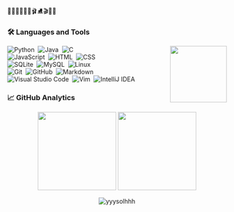 
🧗🏻‍♀️🤸🏻‍♀🩰⛸🎬🎹🎻

### 🛠 Languages and Tools
<img align="right" height="130" src="http://mazassumnida.wtf/api/v2/generate_badge?boj=solbaram"/>

![Python](https://img.shields.io/badge/-Python-05122A?style=flat&logo=python)&nbsp;
![Java](https://img.shields.io/badge/-Java-05122A?style=flat&logo=Java&logoColor=FFA518)&nbsp;
![C](https://img.shields.io/badge/-C-05122A?style=flat&logo=C&logoColor=A8B9CC)&nbsp;\
![JavaScript](https://img.shields.io/badge/-JavaScript-05122A?style=flat&logo=javascript)&nbsp;
![HTML](https://img.shields.io/badge/-HTML-05122A?style=flat&logo=HTML5)&nbsp;
![CSS](https://img.shields.io/badge/-CSS-05122A?style=flat&logo=CSS3&logoColor=1572B6)&nbsp;\
![SQLite](https://img.shields.io/badge/-SQLite-05122A?style=flat&logo=SQLite&logoColor=003B57)&nbsp;
![MySQL](https://img.shields.io/badge/-MySQL-05122A?style=flat&logo=MySQL&logoColor=4479A1)&nbsp;
![Linux](https://img.shields.io/badge/-Linux-05122A?style=flat&logo=Linux&logoColor=FCC624)&nbsp;\
![Git](https://img.shields.io/badge/-Git-05122A?style=flat&logo=git)&nbsp;
![GitHub](https://img.shields.io/badge/-GitHub-05122A?style=flat&logo=github)&nbsp;
![Markdown](https://img.shields.io/badge/-Markdown-05122A?style=flat&logo=markdown)\
![Visual Studio Code](https://img.shields.io/badge/-Visual%20Studio%20Code-05122A?style=flat&logo=visual-studio-code&logoColor=007ACC)&nbsp;
![Vim](https://img.shields.io/badge/-Vim-05122A?style=flat&logo=Vim&logoColor=019733)&nbsp;
![IntelliJ IDEA](https://img.shields.io/badge/-IntelliJ%20IDEA-05122A?style=flat&logo=IntelliJ-IDEA)

### 📈 GitHub Analytics
<p align="center">
  <img height="180em" src="https://github-readme-stats.vercel.app/api?username=yyysolhhh&theme=blueberry&show_icons=true&include_all_commits=true&count_private=true"/>
  <img height="180em" src="https://github-readme-stats.vercel.app/api/top-langs/?username=yyysolhhh&layout=compact&langs_count=9&theme=blueberry"/>
</p>
<p align="center"><img align="center" src="https://github-readme-streak-stats.herokuapp.com/?user=yyysolhhh&theme=blueberry" alt="yyysolhhh"/></p>

<!--
**yyysolhhh/yyysolhhh** is a ✨ _special_ ✨ repository because its `README.md` (this file) appears on your GitHub profile.

Here are some ideas to get you started:

- 🔭 I’m currently working on ...
- 🌱 I’m currently learning ...
- 👯 I’m looking to collaborate on ...
- 🤔 I’m looking for help with ...
- 💬 Ask me about ...
- 📫 How to reach me: ...
- 😄 Pronouns: ...
- ⚡ Fun fact: ...
-->
